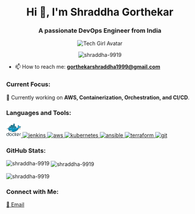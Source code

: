 <h1 align="center">Hi 👋, I'm Shraddha Gorthekar</h1>
<h3 align="center">A passionate DevOps Engineer from India</h3>

<p align="center">
  <img src="https://user-images.githubusercontent.com/55389276/140866485-8fb1c876-9a8f-4d6a-98dc-08c4981eaf70.gif" alt="Tech Girl Avatar" width="400" />
</p>

<p align="center">
  <img src="https://komarev.com/ghpvc/?username=shraddha-9919&label=Profile%20views&color=0e75b6&style=flat" alt="shraddha-9919" />
</p>

- 📫 How to reach me: **gorthekarshraddha1999@gmail.com**

<h3 align="left">Current Focus:</h3>
<p align="left">🚀 Currently working on <strong>AWS, Containerization, Orchestration, and CI/CD</strong>.</p>

<h3 align="left">Languages and Tools:</h3>
<p align="left">
  <a href="https://www.docker.com/" target="_blank" rel="noreferrer">
    <img src="https://raw.githubusercontent.com/devicons/devicon/master/icons/docker/docker-original-wordmark.svg" alt="docker" width="40" height="40"/>
  </a>
  <a href="https://www.jenkins.io/" target="_blank" rel="noreferrer">
    <img src="https://www.vectorlogo.zone/logos/jenkins/jenkins-icon.svg" alt="jenkins" width="40" height="40"/>
  </a>
  <a href="https://aws.amazon.com/" target="_blank" rel="noreferrer">
    <img src="https://www.vectorlogo.zone/logos/amazon_aws/amazon_aws-icon.svg" alt="aws" width="40" height="40"/>
  </a>
  <a href="https://kubernetes.io/" target="_blank" rel="noreferrer">
    <img src="https://www.vectorlogo.zone/logos/kubernetes/kubernetes-icon.svg" alt="kubernetes" width="40" height="40"/>
  </a>
  <a href="https://www.ansible.com/" target="_blank" rel="noreferrer">
    <img src="https://www.vectorlogo.zone/logos/ansible/ansible-icon.svg" alt="ansible" width="40" height="40"/>
  </a> 
  <a href="https://www.terraform.io/" target="_blank" rel="noreferrer">
    <img src="https://www.vectorlogo.zone/logos/terraformio/terraformio-icon.svg" alt="terraform" width="40" height="40"/>
  </a>
  <a href="https://git-scm.com/" target="_blank" rel="noreferrer">
    <img src="https://www.vectorlogo.zone/logos/git-scm/git-scm-icon.svg" alt="git" width="40" height="40"/>
  </a>
</p>

<h3 align="left">GitHub Stats:</h3>
<p align="left">
  <img align="left" src="https://github-readme-stats.vercel.app/api/top-langs?username=shraddha-9919&show_icons=true&locale=en&layout=compact" alt="shraddha-9919" />
</p>

<p>&nbsp;<img align="center" src="https://github-readme-stats.vercel.app/api?username=shraddha-9919&show_icons=true&locale=en" alt="shraddha-9919" /></p>

<p><img align="center" src="https://github-readme-streak-stats.herokuapp.com/?user=shraddha-9919&" alt="shraddha-9919" /></p>

<h3 align="left">Connect with Me:</h3>
<p align="left">
  <a href="mailto:gorthekarshraddha1999@gmail.com">📧 Email</a>
</p>
